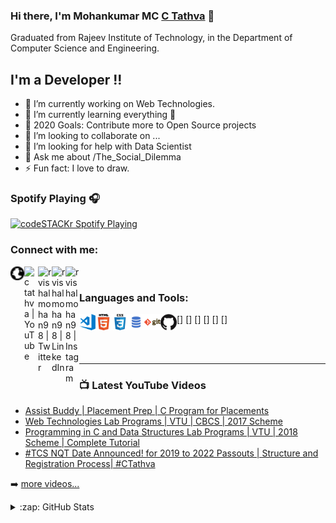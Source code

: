 ### Hi there, I'm Mohankumar MC [C Tathva][website] 👋

Graduated from Rajeev Institute of Technology, in the Department of Computer Science and Engineering.

## I'm a Developer !!

- 🔭 I’m currently working on Web Technologies.
- 🌱 I’m currently learning everything 🤣
- 🥅 2020 Goals: Contribute more to Open Source projects
- 👯 I’m looking to collaborate on ...
- 🤔 I’m looking for help with Data Scientist
- 💬 Ask me about /The_Social_Dilemma
- ⚡ Fun fact: I love to draw.

### Spotify Playing 🎧

[<img src="https://now-playing-codestackr.vercel.app/api/spotify-playing" alt="codeSTACKr Spotify Playing" width="350" />](https://open.spotify.com/user/swyqyimdc12jajde4vpwd2x1b)

### Connect with me:

[<img align="left" alt="web" width="22px" src="https://raw.githubusercontent.com/iconic/open-iconic/master/svg/globe.svg" />][website]
[<img align="left" alt="c tathva | YouTube" width="22px" src="https://cdn.jsdelivr.net/npm/simple-icons@v3/icons/youtube.svg" />][youtube]
[<img align="left" alt="rvishalmohan98 | Twitter" width="22px" src="https://cdn.jsdelivr.net/npm/simple-icons@v3/icons/twitter.svg" />][twitter]
[<img align="left" alt="rvishalmohan98 | LinkedIn" width="22px" src="https://cdn.jsdelivr.net/npm/simple-icons@v3/icons/linkedin.svg" />][linkedin]
[<img align="left" alt="rvishalmohan98 | Instagram" width="22px" src="https://cdn.jsdelivr.net/npm/simple-icons@v3/icons/instagram.svg" />][instagram]

<br />

### Languages and Tools:

[<img align="left" alt="Visual Studio Code" width="26px" src="https://raw.githubusercontent.com/github/explore/80688e429a7d4ef2fca1e82350fe8e3517d3494d/topics/visual-studio-code/visual-studio-code.png" />]
[<img align="left" alt="HTML5" width="26px" src="https://raw.githubusercontent.com/github/explore/80688e429a7d4ef2fca1e82350fe8e3517d3494d/topics/html/html.png" />]
[<img align="left" alt="CSS3" width="26px" src="https://raw.githubusercontent.com/github/explore/80688e429a7d4ef2fca1e82350fe8e3517d3494d/topics/css/css.png" />]
[<img align="left" alt="SQL" width="26px" src="https://raw.githubusercontent.com/github/explore/80688e429a7d4ef2fca1e82350fe8e3517d3494d/topics/sql/sql.png" />]
[<img align="left" alt="Git" width="26px" src="https://raw.githubusercontent.com/github/explore/80688e429a7d4ef2fca1e82350fe8e3517d3494d/topics/git/git.png" />]
[<img align="left" alt="GitHub" width="26px" src="https://raw.githubusercontent.com/github/explore/78df643247d429f6cc873026c0622819ad797942/topics/github/github.png" />]

<br />
<br />

---

### 📺 Latest YouTube Videos

<!-- YOUTUBE:START -->
- [Assist Buddy | Placement Prep | C Program for Placements](https://www.youtube.com/playlist?list=PL9h4mXP3d6l9BgJJioffvZJWCjP0dGXj5)
- [Web Technologies Lab Programs | VTU | CBCS | 2017 Scheme](https://www.youtube.com/playlist?list=PL9h4mXP3d6l9DjTJFQFFm3ylux7GIXF9A)
- [Programming in C and Data Structures Lab Programs | VTU | 2018 Scheme | Complete Tutorial](https://www.youtube.com/playlist?list=PL9h4mXP3d6l_2gSjeYXLTOYGyXLzuyR4c)
- [#TCS NQT Date Announced! for 2019 to 2022 Passouts | Structure and Registration Process| #CTathva](https://youtu.be/MkaXH7E--ms)
<!-- YOUTUBE:END -->

➡️ [more videos...](https://www.youtube.com/channel/UCLHDs5zI_SCykBa6Fv-Os2g)

<details>
  <summary>:zap: GitHub Stats</summary>

  <img align="left" alt="codeSTACKr's GitHub Stats" src="https://github-readme-stats.codestackr.vercel.app/api?username=rvishalmohan98&show_icons=true&hide_border=true" />

</details>

[website]: https://www.youtube.com/channel/UCLHDs5zI_SCykBa6Fv-Os2g
[twitter]: https://twitter.com/Mohankumarmc498
[youtube]: https://www.youtube.com/channel/UCLHDs5zI_SCykBa6Fv-Os2g
[instagram]: https://instagram.com/
[linkedin]: https://www.linkedin.com/in/mohankumar-m-c-47621a150/

